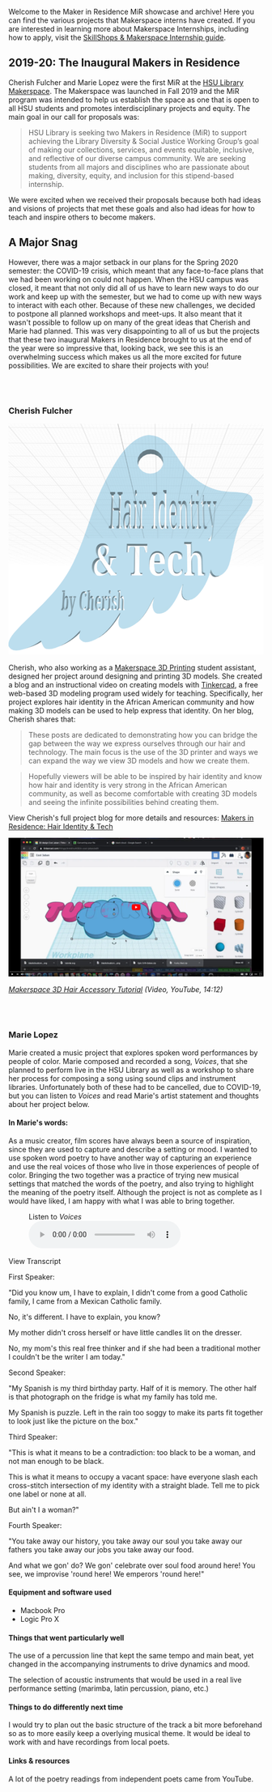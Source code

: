 Welcome to the Maker in Residence MiR showcase and archive! Here you can find the various projects that Makerspace interns have created. If you are interested in learning more about Makerspace Internships, including how to apply, visit the [SkillShops &amp; Makerspace Internship guide](https://libguides.humboldt.edu/internshowcase/apply).

## 2019-20: The Inaugural Makers in Residence
Cherish Fulcher and Marie Lopez were the first MiR at the [HSU Library Makerspace](http://libguides.humboldt.edu/makerspace). The Makerspace was launched in Fall 2019 and the MiR program was intended to help us establish the space as one that is open to all HSU students and promotes interdisciplinary projects and equity. The main goal in our call for proposals was: 

> HSU Library is seeking two Makers in Residence (MiR) to support achieving the Library Diversity & Social Justice Working Group’s goal of making our collections, services, and events equitable, inclusive, and reflective of our diverse campus community. We are seeking students from all majors and disciplines who are passionate about making, diversity, equity, and inclusion for this stipend-based internship.

We were excited when we received their proposals because both had ideas and visions of projects that met these goals and also had ideas for how to teach and inspire others to become makers.

## A Major Snag

However, there was a major setback in our plans for the Spring 2020 semester: the COVID-19 crisis, which meant that any face-to-face plans that we had been working on could not happen. When the HSU campus was closed, it meant that not only did all of us have to learn new ways to do our work and keep up with the semester, but we had to come up with new ways to interact with each other. Because of these new challenges, we decided to postpone all planned workshops and meet-ups. It also meant that it wasn't possible to follow up on many of the great ideas that Cherish and Marie had planned. This was very disappointing to all of us but the projects that these two inaugural Makers in Residence brought to us at the end of the year were so impressive that, looking back, we see this is an overwhelming success which makes us all the more excited for future possibilities. We are excited to share their projects with you!

<br><br>
    
### Cherish Fulcher

![title image: Hair Identity & Tech, by Cherish](/images/cherishBlogTitle.png)

Cherish, who also working as a [Makerspace 3D Printing](http://libguides.humboldt.edu/makerspace/3dprinting) student assistant, designed her project around designing and printing 3D models. She created a blog and an instructional video on creating models with [Tinkercad](https://www.tinkercad.com/), a free web-based 3D modeling program used widely for teaching. Specifically, her project explores hair identity in the African American community and how making 3D models can be used to help express that identity. On her blog, Cherish shares that:

> These posts are dedicated to demonstrating how you can bridge the gap between the way we express ourselves through our hair and technology. The main focus is the use of the 3D printer and ways we can expand the way we view 3D models and how we create them. 

> Hopefully viewers will be able to be inspired by hair identity and know how hair and identity is very strong in the African American community, as well as become comfortable with creating 3D models and seeing the infinite possibilities behind creating them. 

View Cherish's full project blog for more details and resources: [Makers in Residence: Hair Identity & Tech](https://itsjusthairidentity.tumblr.com/) 

[![YouTube Tutorial Screenshot](/images/tutorialScreenShot.png)](https://youtu.be/P89P-8eBEms)

_[Makerspace 3D Hair Accessory Tutorial](https://youtu.be/P89P-8eBEms) (Video, YouTube, 14:12)_
    
<br><br>
    
### Marie Lopez

Marie created a music project that explores spoken word performances by people of color. Marie composed and recorded a song, _Voices_, that she planned to perform live in the HSU Library as well as a workshop to share her process for composing a song using sound clips and instrument libraries. Unfortunately both of these had to be cancelled, due to COVID-19, but you can listen to _Voices_ and read Marie's artist statement and thoughts about her project below.

#### In Marie's words:

As a music creator, film scores have always been a source of inspiration, since they are used to capture and describe a setting or mood. I wanted to use spoken word poetry to have another way of capturing an experience and use the real voices of those who live in those experiences of people of color. Bringing the two together was a practice of trying new musical settings that matched the words of the poetry, and also trying to highlight the meaning of the poetry itself. Although the project is not as complete as I would have liked, I am happy with what I was able to bring together. 

<figure>
<figcaption>Listen to <i>Voices</i></figcaption>
<audio controls src="https://raw.githubusercontent.com/HSUMakerspace/makerinresidence/master/Voices.m4a"><p>Github markdown and some browsers don't support HTML5 audio. Here is a <a href="https://raw.githubusercontent.com/HSUMakerspace/makerinresidence/master/Voices.m4a">link to the audio</a> instead.</p></audio>
</figure>

<p class="button">View Transcript</p>
<div class="transcript">
<p class="bold">First Speaker:</p>
<p>"Did you know um, I have to explain, I didn't come from a good Catholic family, I came from a Mexican Catholic family.</p>
<p>No, it's different. I have to explain, you know?</p>
<p>My mother didn't cross herself or have little candles lit on the dresser.</p>
<p>No, my mom's this real free thinker and if she had been a traditional mother I couldn't be the writer I am today."</p>

<p class="bold">Second Speaker:</p>
<p>"My Spanish is my third birthday party. Half of it is memory. The other half is that photograph on the fridge is what my family has told me.</p>
<p>My Spanish is puzzle. Left in the rain too soggy to make its parts fit together to look just like the picture on the box."</p>

<p class="bold">Third Speaker:</p>
<p>"This is what it means to be a contradiction: too black to be a woman, and not man enough to be black.</p>
<p>This is what it means to occupy a vacant space: have everyone slash each cross-stitch intersection of my identity with a straight blade. Tell me to pick one label or none at all.</p>
<p>But ain't I a woman?"</p>

<p class="bold">Fourth Speaker:</p>
<p>"You take away our history, you take away our soul you take away our fathers you take away our jobs you take away our food. </p>
<p>And what we gon' do? We gon' celebrate over soul food around here! You see, we improvise 'round here! We emperors 'round here!"</p> 
</div>

#### Equipment and software used

* Macbook Pro
* Logic Pro X

#### Things that went particularly well

The use of a percussion line that kept the same tempo and main beat, yet changed in the accompanying instruments to drive dynamics and mood.

The selection of acoustic instruments that would be used in a real live performance setting (marimba, latin percussion, piano, etc.)

#### Things to do differently next time

I would try to plan out the basic structure of the track a bit more beforehand so as to more easily keep a overlying musical theme. 
It would be ideal to work with and have recordings from local poets.

#### Links &amp; resources

A lot of the poetry readings from independent poets came from YouTube.
